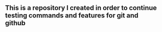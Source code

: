 ## This is a repository I created in order to continue testing commands and features for git and github

